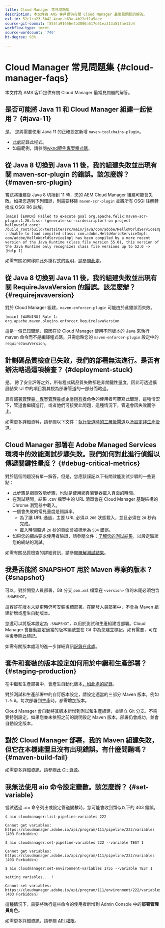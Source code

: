 ```yaml
---
title: Cloud Manager 常見問題集
description: 本文件為 AMS 客戶提供有關 Cloud Manager 最常見問題的解答。
exl-id: 52c1ca23-5b42-4eae-b63a-4b22ef1a5aee
source-git-commit: f855fa91656e4b3806a617d61ea313a51fae13b4
workflow-type: tm+mt
source-wordcount: '746'
ht-degree: 93%

---
```



# Cloud Manager 常見問題集 {#cloud-manager-faqs}

本文件為 AMS 客戶提供有關 Cloud Manager 最常見問題的解答。

## 是否可能將 Java 11 和 Cloud Manager 組建一起使用？ {#java-11}

是。 您將需要使用 Java 11 的正確設定新增 `maven-toolchains-plugin`。

* [此處](/help/getting-started/using-the-wizard.md)記錄此程式。
* 如需範例，請參閱[wknd範例專案程式碼](https://github.com/adobe/aem-guides-wknd/commit/6cb5238cb6b932735dcf91b21b0d835ae3a7fe75)。

## 從 Java 8 切換到 Java 11 後，我的組建失敗並出現有關 maven-scr-plugin 的錯誤。該怎麼辦？ {#maven-src-plugin}

嘗試將組建從 Java 8 切換到 11 時，您的 AEM Cloud Manager 組建可能會失敗。如果您遇到下列錯誤，則需要移除 `maven-scr-plugin` 並將所有 OSGi 註解轉換成 OSGi R6 註解。

```text
[main] [ERROR] Failed to execute goal org.apache.felix:maven-scr-plugin:1.26.4:scr (generate-scr-scrdescriptor) on project helloworld.core: /build_root/build/testsite/src/main/java/com/adobe/HelloWorldServiceImpl.java : Unable to load compiled class: com.adobe.HelloWorldServiceImpl: com/adobe/HelloWorldServiceImpl has been compiled by a more recent version of the Java Runtime (class file version 55.0), this version of the Java Runtime only recognizes class file versions up to 52.0 -> [Help 1]
```

如需有關如何移除此外掛程式的說明，[請參閱此處](https://cqdump.wordpress.com/2019/01/03/from-scr-annotations-to-osgi-annotations/)。

## 從 Java 8 切換到 Java 11 後，我的組建失敗並出現有關 RequireJavaVersion 的錯誤。該怎麼辦？ {#requirejavaversion}

對於 Cloud Manager 組建，`maven-enforcer-plugin` 可能由於此錯誤而失敗。

```text
[main] [WARNING] Rule 1: org.apache.maven.plugins.enforcer.RequireJavaVersion
```

這是一個已知問題，原因在於 Cloud Manager 使用不同版本的 Java 來執行 maven 命令而不是編譯程式碼。只需忽略您的 `maven-enforcer-plugin` 設定中的 `requireJavaVersion`。

## 計劃碼品質檢查已失敗，我們的部署無法進行。是否有辦法略過這項檢查？ {#deployment-stuck}

是。 除了安全評等之外，所有程式碼品質失敗都是非關鍵性量度，因此可透過擴展結果 UI 中的項目將其視為部署管道的一部分而略過。

具有[部署管理員、專案管理員或企業所有者](/help/requirements/users-and-roles.md#role-definitions)角色的使用者可覆寫此問題，這種情況下，管道會繼續進行，或者他們可接受此問題，這種情況下，管道會因失敗而停止。

如需更多詳細資料，請參閱以下文件：[執行管道時的三層級閘道](/help/using/code-quality-testing.md#three-tier-gates-while-running-a-pipeline)以及[設定非生產管道](/help/using/non-production-pipelines.md#understanding-the-flow)。

## Cloud Manager 部署在 Adobe Managed Services 環境中的效能測試步驟失敗。我們如何對此進行偵錯以傳遞關鍵性量度？ {#debug-critical-metrics}

對於這個問題沒有單一解答。但是，您應該謹記以下有關效能測試步驟的一些要點：

* 此步驟是網頁效能步驟，也就是使用網頁瀏覽器載入頁面的時間。
* 在測試期間，結果 .csv 檔案中的 URL 清單會在 Cloud Manager 基礎結構的 Chrome 瀏覽器中載入。
* 一個會失敗的常見量度是錯誤率。
   * 為了讓 URL 通過，主要 URL 必須以 `200` 狀態載入，並且必須在 `20` 秒內完成。
   * 載入時間超過 `20` 秒的頁面會被標示為 `504` 錯誤。
* 如果您的網站要求使用者驗證，請參閱文件：[了解您的測試結果](/help/using/code-quality-testing.md#authenticated-performance-testing)，以設定驗證您的網站的測試。

如需有關品質檢查的詳細資訊，請參閱[瞭解測試結果](/help/using/code-quality-testing.md)。

## 我是否能將 SNAPSHOT 用於 Maven 專案的版本？ {#snapshot}

可以。對於開發人員部署，Git 分支 `pom.xml` 檔案在 `<version>` 值的末尾必須包含 `-SNAPSHOT`。

這容許在版本未變更時仍可安裝後續部署。在開發人員部署中，不會為 Maven 組建新增或產生自動版本。

您還可以將版本設定為 `-SNAPSHOT`，以用於測試和生產組建或部署。Cloud Manager 會自動設定適當的版本編號並在 Git 中為您建立標記。如有需要，可在稍後參照此標記。

如需有關版本處理的進一步詳細資訊[記錄在此處](https://experienceleague.adobe.com/docs/experience-manager-cloud-service/content/implementing/using-cloud-manager/managing-code/project-version-handling.html)。

## 套件和套裝的版本設定如何用於中繼和生產部署？ {#staging-production}

在中繼和生產部署中，會產生自動化版本[，如此處的紀錄](/help/managing-code/maven-project-version.md)。

對於測試和生產部署中的自訂版本設定，請設定適當的三部分 Maven 版本，例如 `1.0.0`。每次部署到生產時，都需增加版本。

Cloud Manager 會自動將其版本新增到測試和生產組建，並建立 Git 分支。不需要特別設定。如果您並未依照之前的說明設定 Maven 版本，部署仍會成功，並會自動設定版本。

## 對於 Cloud Manager 部署，我的 Maven 組建失敗，但它在本機建置且沒有出現錯誤。有什麼問題嗎？ {#maven-build-fail}

如需更多詳細資訊，請參閱此 [Git 資源](https://github.com/cqsupport/cloud-manager/blob/main/cm-build-step-fails.md)。

## 我無法使用 aio 命令設定變數。該怎麼辦？ {#set-variable}

嘗試透過 `aio` 命令列出或設定管道變數時，您可能會收到類似以下的 403 錯誤。

```shell
$ aio cloudmanager:list-pipeline-variables 222

Cannot get variables: https://cloudmanager.adobe.io/api/program/111/pipeline/222/variables (403 Forbidden)

$ aio cloudmanager:set-pipeline-variables 222 --variable TEST 1

Cannot get variables: https://cloudmanager.adobe.io/api/program/111/pipeline/222/variables (403 Forbidden)

$ aio cloudmanager:set-environment-variables 1755 --variable TEST 1

setting variables... !

Cannot set variables: https://cloudmanager.adobe.io/api/program/111/environment/222/variables (403 Forbidden)
```

這種情況下，需要將執行這些命令的使用者新增到 Admin Console 中的&#x200B;**部署管理員**&#x200B;角色。

如需更多詳細資訊，請參閱 [API 權限](https://developer.adobe.com/experience-cloud/cloud-manager/guides/getting-started/permissions/)。
